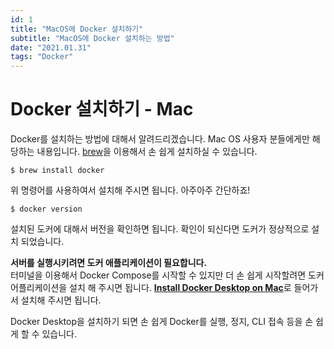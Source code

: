 ```yaml
---
id: 1
title: "MacOS에 Docker 설치하기"
subtitle: "MacOS에 Docker 설치하는 방법"
date: "2021.01.31"
tags: "Docker"
---
```


# Docker 설치하기 - Mac
Docker를 설치하는 방법에 대해서 알려드리겠습니다. Mac OS 사용자 분들에게만 해당하는 내용입니다. [brew](https://brew.sh/index_ko)을 이용해서 손 쉽게 설치하실 수 있습니다.    
```shell
$ brew install docker
```
위 명령어를 사용하여서 설치해 주시면 됩니다. 아주아주 간단하죠!

```shell
$ docker version
```
설치된 도커에 대해서 버전을 확인하면 됩니다. 확인이 되신다면 도커가 정상적으로 설치 되었습니다.

**서버를 실행시키려면 도커 애플리케이션이 필요합니다.**  
터미널을 이용해서 Docker Compose를 시작할 수 있지만 더 손 쉽게 시작할려면 도커 어플리케이션을 설치 해 주시면 됩니다.
[**Install Docker Desktop on Mac**](https://docs.docker.com/docker-for-mac/install/)로 들어가서 설치해 주시면 됩니다.

Docker Desktop을 설치하기 되면 손 쉽게 Docker를 실행, 정지, CLI 접속 등을 손 쉽게 할 수 있습니다.